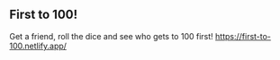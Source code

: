 ## First to 100!

Get a friend, roll the dice and see who gets to 100 first!
https://first-to-100.netlify.app/
